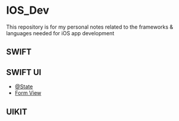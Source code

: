 # IOS_Dev
This repository is for my personal notes related to the frameworks &amp; languages needed for iOS app development

## SWIFT

## SWIFT UI
- [@State](SwiftUI/SwiftUIBasics.md#state-manage-property)
- [Form View](SwiftUI/SwiftUIBasics.md#form-view)


## UIKIT
